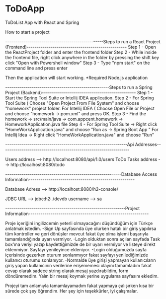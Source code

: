 # ToDoApp

ToDoList App with React and Spring

How to start a project

-------------------------------------------------Steps to run a React Project (Frontend)--------------------------------------------------
Step 1 - Open the ReactProject folder and enter the frontend folder
Step 2 - While inside the frontend file, right click anywhere in the folder by pressing the shift key click "Open with Powershell window"
Step 3 - Type "npm start" on the command line and press enter

Then the application will start working.
\*Required Node.js application

----------------------------------------------------Steps to run a Spring Project (Backend)-----------------------------------------------
Step 1 - Start the Spring Tool Suite or Intellij IDEA application.
Step 2 - For Spring Tool Suite ( Choose "Open Project From File System" and choose "homework" project folder.
For Intellij IDEA ( Choose Open File or Project and choose "homework -> pom.xml" and press OK.
Step 3 - Find the homework -> src/main/java -> com.appcent.homework -> HomeworkApplication.java file
Step 4 - For Spring Tool Suite -> Right click "HomeWorkApplication.java" and choose "Run as -> Spring Boot App "
For Intellij Idea -> Right click "HomeWorkApplication.java" and choose "Run"

-------------------------------------------------------------Api Addresses----------------------------------------------------------------

Users address --> http://localhost:8080/api/1.0/users
ToDo Tasks address --> http://localhost:8080/todo

----------------------------------------------------------Database Access Information-----------------------------------------------------

Database Adress --> http://localhost:8080/h2-console/

JDBC URL --> jdbc:h2:./devdb
username --> sa

------------------------------------------------------------Project Information------------------------------------------------------------

Proje içeriğini ingilizcemin yeterli olmayacağını düşündüğüm için Türkçe anlatmak istedim.
-Sign Up sayfasında üye olurken hatalı bir giriş yapılırsa tüm kontroller ve geri dönüşler mevcut fakat üye olma işlemi başarıyla tamamlandığında uyarı vermiyor.
-Login olduktan sonra açılan sayfada Task box'ına veriyi yazıp kaydettiğimizde de bir uyarı vermiyor ve listeye direkt eklenmiyor. Sayfayı yenileyince ekleniyor.
-Login olduğumuzda sayfa içerisinde gezerken oturum sonlanmıyor fakat sayfayı yenilediğimizde kullanıcı oturumu sonlanıyor.
-Normalde üye girişi yapmayan kullanıcıların giriş yapan kullanıcının verilerine erişememesi olayını tamamladım fakat cevap olarak sadece string olarak mesaj yazdırabildim,
form döndüremedim. Yalın bir mesaj koymak yerine uygulama sayfasını ekledim.

Projeyi tam anlamıyla tamamlayamadım fakat yapmaya çalışırken kısa bir sürede çok şey öğrendim. Her şey için teşekkürler, iyi çalışmalar.
